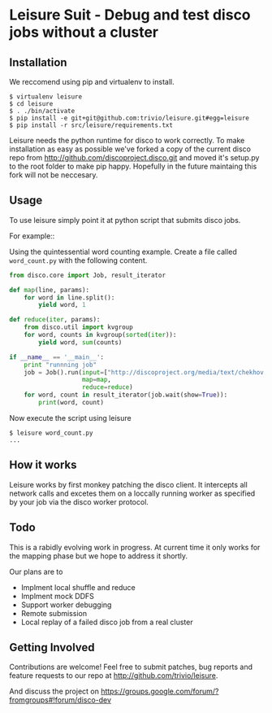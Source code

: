Leisure Suit - Debug and test disco jobs without a cluster
==============



Installation
------------


We reccomend using pip and virtualenv to install.

```
$ virtualenv leisure
$ cd leisure
$ . ./bin/activate
$ pip install -e git+git@github.com:trivio/leisure.git#egg=leisure
$ pip install -r src/leisure/requirements.txt 

```

Leisure needs the python runtime for disco to work correctly. To make 
installation as easy as possible we've forked a copy of the current 
disco repo from http://github.com/discoproject.disco.git and 
moved it's setup.py to the root folder to make pip happy. 
Hopefully in the future maintaing this fork will not be neccesary.

Usage
-----
To use leisure simply point it at python script that submits disco jobs.

For example:: 

Using the quintessential word counting example. Create a file called
`word_count.py` with the following content.


```python
from disco.core import Job, result_iterator

def map(line, params):
    for word in line.split():
        yield word, 1

def reduce(iter, params):
    from disco.util import kvgroup
    for word, counts in kvgroup(sorted(iter)):
        yield word, sum(counts)

if __name__ == '__main__':
    print "runnning job"
    job = Job().run(input=["http://discoproject.org/media/text/chekhov.txt"],
                    map=map,
                    reduce=reduce)
    for word, count in result_iterator(job.wait(show=True)):
        print(word, count)
``` 

Now execute the script using leisure

```
$ leisure word_count.py
...
```

How it works
-----------

Leisure works by first monkey patching the disco client. It intercepts all
network calls  and excetes them on a  loccally running worker as
specified by your job via the disco worker protocol.

Todo
-----

This is a rabidly evolving work in progress. At current time it only works 
for the mapping phase but we hope to address it shortly.

Our plans are to

* Implment local shuffle and reduce
* Implment mock DDFS
* Support worker debugging
* Remote submission
* Local replay of a failed disco job from a real cluster


Getting Involved
----------------

Contributions are welcome! Feel free to submit patches, bug reports 
and feature requests to our repo at http://github.com/trivio/leisure.

And discuss the project on https://groups.google.com/forum/?fromgroups#!forum/disco-dev



